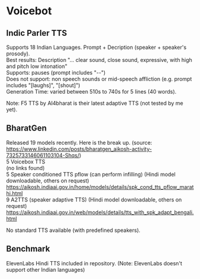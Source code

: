 # Voicebot

## Indic Parler TTS
Supports 18 Indian Languages. Prompt + Decription (speaker + speaker's prosody). <br>
Best results: Description "... clear sound, close sound, expressive, with high and pitch low intonation"<br>
Supports: pauses (prompt includes "--")<br>
Does not support: non speech sounds or mid-speech affliction (e.g. prompt includes "[laughs]", "[shout]")<br>
Generation Time: varied between 510s to 740s for 5 lines (40 words). <br>

Note: F5 TTS by AI4bharat is their latest adaptive TTS (not tested by me yet).

## BharatGen
Released 19 models recently. Here is the break up. (source: https://www.linkedin.com/posts/bharatgen_aikosh-activity-7325733146061103104-Shqs/) <br>
5 Voicebox TTS <br>
(no links found) <br>
5 Speaker conditioned TTS pflow (can perform infilling) (Hindi model downloadable, others on request) <br>
https://aikosh.indiaai.gov.in/home/models/details/spk_cond_tts_pflow_marathi.html <br>
9 A2TTS (speaker adaptive TTS) (Hindi model downloadable, others on request) <br>
https://aikosh.indiaai.gov.in/web/models/details/tts_with_spk_adapt_bengali.html <br>

No standard TTS available (with predefined speakers).

## Benchmark
ElevenLabs Hindi TTS included in repository. (Note: ElevenLabs doesn't support other Indian languages)
